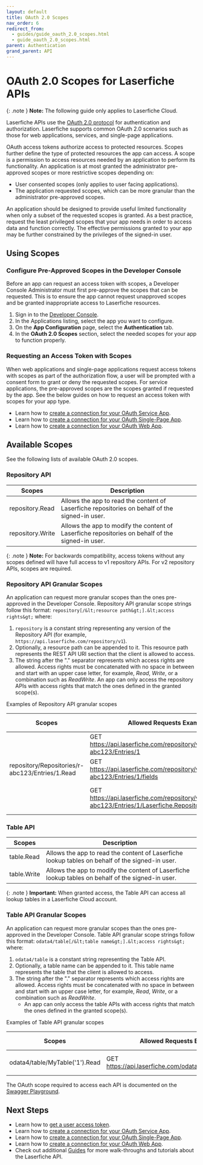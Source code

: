 ```yaml
---
layout: default
title: OAuth 2.0 Scopes
nav_order: 6
redirect_from:
  - guides/guide_oauth_2.0_scopes.html
  - guide_oauth_2.0_scopes.html
parent: Authentication
grand_parent: API
---
```


<!--© 2024 Laserfiche.
See LICENSE-DOCUMENTATION and LICENSE-CODE in the project root for license information.-->

# OAuth 2.0 Scopes for Laserfiche APIs

{: .note }
**Note:** The following guide only applies to Laserfiche Cloud.

Laserfiche APIs use the [OAuth 2.0 protocol](https://www.rfc-editor.org/rfc/rfc6749) for authentication and authorization. Laserfiche supports common OAuth 2.0 scenarios such as those for web applications, services, and single-page applications.

OAuth access tokens authorize access to protected resources. Scopes further define the type of protected resources the app can access. A scope is a permission to access resources needed by an application to perform its functionality. An application is at most granted the administrator pre-approved scopes or more restrictive scopes depending on:

- User consented scopes (only applies to user facing applications).
- The application requested scopes, which can be more granular than the administrator pre-approved scopes.

An application should be designed to provide useful limited functionality when only a subset of the requested scopes is granted. As a best practice, request the least privileged scopes that your app needs in order to access data and function correctly. The effective permissions granted to your app may be further constrained by the privileges of the signed-in user.

## Using Scopes

### Configure Pre-Approved Scopes in the Developer Console

Before an app can request an access token with scopes, a Developer Console Administrator must first pre-approve the scopes that can be requested. This is to ensure the app cannot request unapproved scopes and be granted inappropriate access to Laserfiche resources.

1. Sign in to the [Developer Console](../../../getting-started/developer-console/).
1. In the Applications listing, select the app you want to configure.
1. On the **App Configuration** page, select the **Authentication** tab.
1. In the **OAuth 2.0 Scopes** section, select the needed scopes for your app to function properly.

### Requesting an Access Token with Scopes

When web applications and single-page applications request access tokens with scopes as part of the authorization flow, a user will be prompted with a consent form to grant or deny the requested scopes. For service applications, the pre-approved scopes are the scopes granted if requested by the app. See the below guides on how to request an access token with scopes for your app type.

- Learn how to [create a connection for your OAuth Service App](../guide_oauth-service/).
- Learn how to [create a connection for your OAuth Single-Page App](../guide_oauth-spa/).
- Learn how to [create a connection for your OAuth Web App](../guide_oauth-webapp/).

## Available Scopes

See the following lists of available OAuth 2.0 scopes.

### Repository API

| Scopes           | Description                                                                                      |
| ---------------- | ------------------------------------------------------------------------------------------------ |
| repository.Read  | Allows the app to read the content of Laserfiche repositories on behalf of the signed-in user.   |
| repository.Write | Allows the app to modify the content of Laserfiche repositories on behalf of the signed-in user. |

{: .note }
**Note:** For backwards compatibility, access tokens without any scopes defined will have full access to v1 repository APIs. For v2 repository APIs, scopes are required.

### Repository API Granular Scopes

An application can request more granular scopes than the ones pre-approved in the Developer Console. Repository API granular scope strings follow this format: `repository[/&lt;resource path&gt;].&lt;access rights&gt;` where:

1. `repository` is a constant string representing any version of the Repository API (for example, `https://api.laserfiche.com/repository/v1`).
1. Optionally, a resource path can be appended to it. This resource path represents the REST API URI section that the client is allowed to access.
1. The string after the "." separator represents which access rights are allowed. Access rights must be concatenated with no space in between and start with an upper case letter, for example, _Read_, _Write_, or a combination such as _ReadWrite_. An app can only access the repository APIs with access rights that match the ones defined in the granted scope(s).

Examples of Repository API granular scopes

| Scopes                                          | Allowed Requests Examples                                                                                          | API Description                 |
| ----------------------------------------------- | ------------------------------------------------------------------------------------------------------------------ | ------------------------------- |
|                                                 | GET https://api.laserfiche.com/repository/v1/Repositories/r-abc123/Entries/1                                       | Get entry 1                     |
| repository/Repositories/r-abc123/Entries/1.Read | GET https://api.laserfiche.com/repository/v1/Repositories/r-abc123/Entries/1/fields                                | Get fields assigned to entry 1  |
|                                                 | GET https://api.laserfiche.com/repository/v1/Repositories/r-abc123/Entries/1/Laserfiche.Repository.Folder/children | Get children entries in entry 1 |

### Table API

| Scopes      | Description                                                                                       |
| ----------- | ------------------------------------------------------------------------------------------------- |
| table.Read  | Allows the app to read the content of Laserfiche lookup tables on behalf of the signed-in user.   |
| table.Write | Allows the app to modify the content of Laserfiche lookup tables on behalf of the signed-in user. |

{: .note }
**Important:** When granted access, the Table API can access all lookup tables in a Laserfiche Cloud account.

### Table API Granular Scopes

An application can request more granular scopes than the ones pre-approved in the Developer Console. Table API granular scope strings follow this format: `odata4/table[/&lt;table name&gt;].&lt;access rights&gt;` where:

1. `odata4/table` is a constant string representing the Table API.
1. Optionally, a table name can be appended to it. This table name represents the table that the client is allowed to access.
1. The string after the "." separator represents which access rights are allowed. Access rights must be concatenated with no space in between and start with an upper case letter, for example, _Read_, _Write_, or a combination such as _ReadWrite_.
   - An app can only access the table APIs with access rights that match the ones defined in the granted scope(s).

Examples of Table API granular scopes

| Scopes                         | Allowed Requests Examples                                | API Description               |
| ------------------------------ | -------------------------------------------------------- | ----------------------------- |
| odata4/table/MyTable('1').Read | GET https://api.laserfiche.com/odata4/table/MyTable('1') | Get row with key 1 in MyTable |

The OAuth scope required to access each API is documented on the [Swagger Playground](../../playground/).

## Next Steps

- Learn how to [get a user access token](../guide_authenticate-to-the-laserfiche-api/).
- Learn how to [create a connection for your OAuth Service App](../guide_oauth-service).
- Learn how to [create a connection for your OAuth Single-Page App](../guide_oauth-spa/).
- Learn how to [create a connection for your OAuth Web App](../guide_oauth-webapp/).
- Check out additional [Guides](../../../guides/) for more walk-throughs and tutorials about the Laserfiche API.
